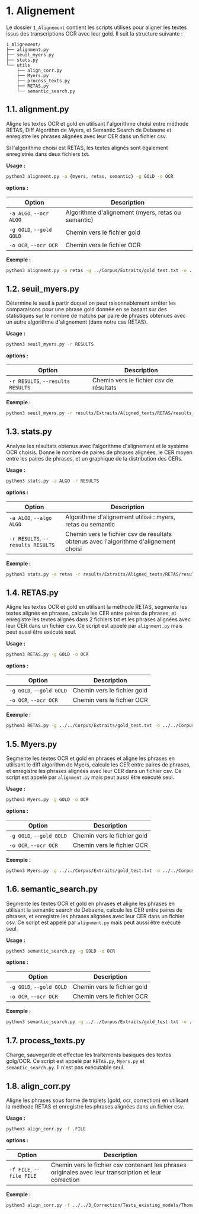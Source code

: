 # 1. Alignement

Le dossier `1_Alignement` contient les scripts utilisés pour aligner les textes issus des transcriptions OCR avec leur gold. Il suit la structure suivante : 

```
1_Alignement/
├── alignment.py
├── seuil_myers.py
├── stats.py
└── utils
    ├── align_corr.py
    ├── Myers.py
    ├── process_texts.py
    ├── RETAS.py
    └── semantic_search.py
```

## 1.1. alignment.py

Aligne les textes OCR et gold en utilisant l'algorithme choisi entre méthode RETAS, Diff Algorithm de Myers, et Semantic Search de Debaene et enregistre les phrases alignées avec leur CER dans un fichier csv.

Si l'algorithme choisi est RETAS, les textes alignés sont également enregistrés dans deux fichiers txt.

**Usage :**

```sh
python3 alignment.py -a {myers, retas, semantic} -g GOLD -o OCR
```

__options :__

| Option                   | Description                                        |
|--------------------------|----------------------------------------------------|
| `-a ALGO`, `--ocr ALGO`  | Algorithme d'alignement (myers, retas ou semantic) |
| `-g GOLD`, `--gold GOLD` | Chemin vers le fichier gold                        |
| `-o OCR`, `--ocr OCR`    | Chemin vers le fichier OCR                         |

**Exemple :**

```sh
python3 alignment.py -a retas -g ../Corpus/Extraits/gold_test.txt -o ../Corpus/Extraits/ocr_test_tesseract.txt
```



## 1.2. seuil_myers.py

Détermine le seuil à partir duquel on peut raisonnablement arrêter les comparaisons pour une phrase gold donnée en se basant sur des statistiques sur le nombre de matchs par paire de phrases obtenues avec un autre algorithme d'alignement (dans notre cas RETAS).

**Usage :**

```sh
python3 seuil_myers.py -r RESULTS
```

__options :__

| Option                   | Description                                       |
|--------------------------|---------------------------------------------------|
| `-r RESULTS`, `--results RESULTS` | Chemin vers le fichier csv de résultats  |

**Exemple :**

```sh
python3 seuil_myers.py -r results/Extraits/Aligned_texts/RETAS/results_retas_tesseract.csv
```



## 1.3. stats.py

Analyse les résultats obtenus avec l'algorithme d'alignement et le système OCR choisis. Donne le nombre de paires de phrases alignées, le CER moyen entre les paires de phrases, et un graphique de la distribution des CERs.

**Usage :**

```sh
python3 stats.py -a ALGO -r RESULTS
```

__options :__

| Option                               | Description                                                                             |
|--------------------------------------|-----------------------------------------------------------------------------------------|
| `-a ALGO`, `--algo ALGO`             | Algorithme d'alignement utilisé : myers, retas ou semantic                              |
| `-r RESULTS`, `--results RESULTS`    | Chemin vers le fichier csv de résultats obtenus avec l'algorithme d'alignement choisi   |

**Exemple :**

```sh
python3 stats.py -a retas -r results/Extraits/Aligned_texts/RETAS/results_retas_tesseract.csv
```



## 1.4. RETAS.py

Aligne les textes OCR et gold en utilisant la méthode RETAS, segmente les textes alignés en phrases, calcule les CER entre paires de phrases, et enregistre les textes alignés dans 2 fichiers txt et les phrases alignées avec leur CER dans un fichier csv. Ce script est appelé par `alignment.py` mais peut aussi être exécuté seul.

**Usage :**

```sh
python3 RETAS.py -g GOLD -o OCR
```

__options :__

| Option                   | Description                  |
|--------------------------|------------------------------|
| `-g GOLD`, `--gold GOLD` | Chemin vers le fichier gold  |
| `-o OCR`, `--ocr OCR`    | Chemin vers le fichier OCR   |

**Exemple :**

```sh
python3 RETAS.py -g ../../Corpus/Extraits/gold_test.txt -o ../../Corpus/Extraits/ocr_test_tesseract.txt
```



## 1.5. Myers.py

Segmente les textes OCR et gold en phrases et aligne les phrases en utilisant le diff algorithm de Myers, calcule les CER entre paires de phrases, et enregistre les phrases alignées avec leur CER dans un fichier csv. Ce script est appelé par `alignment.py` mais peut aussi être exécuté seul.

**Usage :**

```sh
python3 Myers.py -g GOLD -o OCR
```

__options :__

| Option                   | Description                  |
|--------------------------|------------------------------|
| `-g GOLD`, `--gold GOLD` | Chemin vers le fichier gold  |
| `-o OCR`, `--ocr OCR`    | Chemin vers le fichier OCR   |

**Exemple :**

```sh
python3 Myers.py -g ../../Corpus/Extraits/gold_test.txt -o ../../Corpus/Extraits/ocr_test_tesseract.txt
```



## 1.6. semantic_search.py

Segmente les textes OCR et gold en phrases et aligne les phrases en utilisant la semantic search de Debaene, calcule les CER entre paires de phrases, et enregistre les phrases alignées avec leur CER dans un fichier csv. Ce script est appelé par `alignment.py` mais peut aussi être exécuté seul.

**Usage :**

```sh
python3 semantic_search.py -g GOLD -o OCR
```

__options :__

| Option                   | Description                  |
|--------------------------|------------------------------|
| `-g GOLD`, `--gold GOLD` | Chemin vers le fichier gold  |
| `-o OCR`, `--ocr OCR`    | Chemin vers le fichier OCR   |

**Exemple :**

```sh
python3 semantic_search.py -g ../../Corpus/Extraits/gold_test.txt -o ../../Corpus/Extraits/ocr_test_tesseract.txt
```



## 1.7. process_texts.py

Charge, sauvegarde et effectue les traitements basiques des textes golg/OCR. Ce script est appelé par `RETAS.py`, `Myers.py` et `semantic_search.py`. Il n'est pas exécutable seul.



## 1.8. align_corr.py

Aligne les phrases sous forme de triplets (gold, ocr, correction) en utilisant la méthode RETAS et enregistre les phrases alignées dans un fichier csv.


**Usage :**

```sh
python3 align_corr.py -f .FILE
```

__options :__

| Option                   | Description                                                                                            |
|--------------------------|--------------------------------------------------------------------------------------------------------|
| `-f FILE`, `--file FILE` | Chemin vers le fichier csv contenant les phrases originales avec leur transcription et leur correction |


**Exemple :**

```sh
python3 align_corr.py -f ../../3_Correction/Tests_existing_models/Thomas_2024/AJ/results/fine_tuned_models/BART/result_bart-base-ocr-10-epochs-tesseract.csv
```
